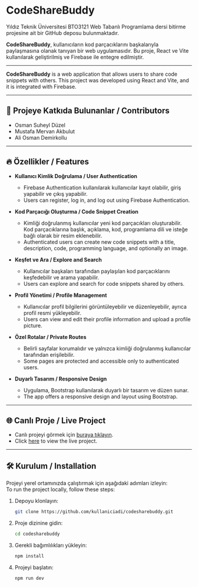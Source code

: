 # CodeShareBuddy  

Yıldız Teknik Üniversitesi BTO3121 Web Tabanlı Programlama dersi bitirme projesine ait bir GitHub deposu bulunmaktadır.  

**CodeShareBuddy**, kullanıcıların kod parçacıklarını başkalarıyla paylaşmasına olanak tanıyan bir web uygulamasıdır. Bu proje, React ve Vite kullanılarak geliştirilmiş ve Firebase ile entegre edilmiştir.  

---

**CodeShareBuddy** is a web application that allows users to share code snippets with others. This project was developed using React and Vite, and it is integrated with Firebase.  

---

## 📌 Projeye Katkıda Bulunanlar / Contributors  

- Osman Suheyl Düzel  
- Mustafa Mervan Akbulut
- Ali Osman Demirkollu  

---

## 🔥 Özellikler / Features  

- **Kullanıcı Kimlik Doğrulama / User Authentication**  
  - Firebase Authentication kullanılarak kullanıcılar kayıt olabilir, giriş yapabilir ve çıkış yapabilir.  
  - Users can register, log in, and log out using Firebase Authentication.  

- **Kod Parçacığı Oluşturma / Code Snippet Creation**  
  - Kimliği doğrulanmış kullanıcılar yeni kod parçacıkları oluşturabilir. Kod parçacıklarına başlık, açıklama, kod, programlama dili ve isteğe bağlı olarak bir resim eklenebilir.  
  - Authenticated users can create new code snippets with a title, description, code, programming language, and optionally an image.  

- **Keşfet ve Ara / Explore and Search**  
  - Kullanıcılar başkaları tarafından paylaşılan kod parçacıklarını keşfedebilir ve arama yapabilir.  
  - Users can explore and search for code snippets shared by others.  

- **Profil Yönetimi / Profile Management**  
  - Kullanıcılar profil bilgilerini görüntüleyebilir ve düzenleyebilir, ayrıca profil resmi yükleyebilir.  
  - Users can view and edit their profile information and upload a profile picture.  

- **Özel Rotalar / Private Routes**  
  - Belirli sayfalar korumalıdır ve yalnızca kimliği doğrulanmış kullanıcılar tarafından erişilebilir.  
  - Some pages are protected and accessible only to authenticated users.  

- **Duyarlı Tasarım / Responsive Design**  
  - Uygulama, Bootstrap kullanılarak duyarlı bir tasarım ve düzen sunar.  
  - The app offers a responsive design and layout using Bootstrap.  

---

## 🌐 Canlı Proje / Live Project  

- Canlı projeyi görmek için [buraya tıklayın](https://codesharebuddy.netlify.app/).  
- Click [here](https://codesharebuddy.netlify.app/) to view the live project.  

---

## 🛠️ Kurulum / Installation  

Projeyi yerel ortamınızda çalıştırmak için aşağıdaki adımları izleyin:  
To run the project locally, follow these steps:  

1. Depoyu klonlayın:
   ```sh
   git clone https://github.com/kullaniciadi/codesharebuddy.git
   ```
2. Proje dizinine gidin:
   ```sh
   cd codesharebuddy
   ```
3. Gerekli bağımlılıkları yükleyin:
   ```sh
   npm install
   ```
4. Projeyi başlatın:
   ```sh
   npm run dev
   ```
